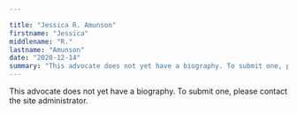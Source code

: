 ```yaml
---

title: "Jessica R. Amunson"
firstname: "Jessica"
middlename: "R."
lastname: "Amunson"
date: "2020-12-14"
summary: "This advocate does not yet have a biography. To submit one, please contact the site administrator."
---
```

This advocate does not yet have a biography. To submit one, please contact the site administrator.

